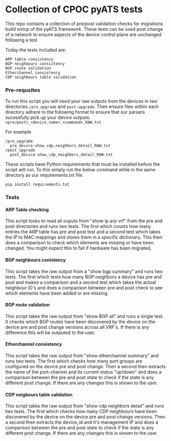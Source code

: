# Collection of CPOC pyATS tests

This repo contains a collection of pre/post validation checks for migrations build ontop of the pyATS framework. These tests can be used post change of a network to ensure aspects of the device control plane are unchanged following a test

Today the tests included are:

```
ARP table consistency
BGP neighbours consistency
BGP route validation
Etherchannel consistency
CDP neighbours table validation
```

### Pre-requsites

To run this script you will need your raw outputs from the devices in two directories `/pre_upgrade` and `post-upgrade`. Then ensure files within each directory adhere to the following format to ensure that our parsers sucessfully pick up your device outputs: ```<pre/post>_<device_name>_<command>_RAW.txt```

For example

```
/pre_upgrade
  pre_device-show_cdp_neighbors_detail_RAW.txt
/post_upgrade
  post_device-show_cdp_neighbors_detail_RAW.txt
```

These scripts have Python requirements that must be installed before the script will run. To this simply run the below command while in the same directory as our requirements.txt file.

```
pip install requirements.txt
```

### Tests

#### ARP Table checking

This script looks to read all ouputs from "show ip arp vrf" from the pre and post directories and runs two tests. The first which counts how many entries the ARP table has pre and post test and a second test which takes the IP to MAC mappings and stores them in a specific dictionary. This then does a comparison to check which elements are missing or have been changed. You might expect this to fail if hardware has been migrated,

#### BGP neighbours conistency

This script takes the raw output from a "show bgp summary" and runs two tests. The first which tests how many BGP neighbors a device has pre and post and makes a comparison and a second test which takes the actual neighbour ID's and does a comparison between pre and post check to see which elements have been added or are missing.

#### BGP route validation

This script takes the raw output from "show BGP all" and runs a single test. It checks which BGP routes have been discovered by the device on the device pre and post change versions across all VRF's. If there is any difference this will be outputed to the user.

#### Etherchannel consistency

This script takes the raw output from "show etherchannel summary" and runs two tests. The first which checks how many port groups are configured on the device pre and post change. Then a second then extracts the name of the port-channel and its current status "up/down" and does a comparison between the pre and post state to check if the state is any different post change. If there are any changes this is shown to the user.

#### CDP neigbours table validation

This script takes the raw output from "show cdp neighbors detail" and runs two tests. The first which checks how many CDP neighbours have been discovered by the device on the device pre and post change versions. Then a second then extracts the device_id and it's management IP and does a comparison between the pre and post state to check if the state is any different post change. If there are any changes this is shown to the user.

